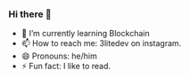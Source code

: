 ### Hi there 👋
- 🌱 I’m currently learning Blockchain
- 📫 How to reach me: 3litedev on instagram.
- 😄 Pronouns: he/him
- ⚡ Fun fact: I like to read.
<!--
**aviroxi/aviroxi** is a ✨ _special_ ✨ repository because its `README.md` (this file) appears on your GitHub profile.

Here are some ideas to get you started:

- 🔭 I’m currently working on ...
- 🌱 I’m currently learning ...
- 👯 I’m looking to collaborate on ...
- 🤔 I’m looking for help with ...
- 💬 Ask me about ...
- 📫 How to reach me: ...
- 😄 Pronouns: ...
- ⚡ Fun fact: ...
-->
